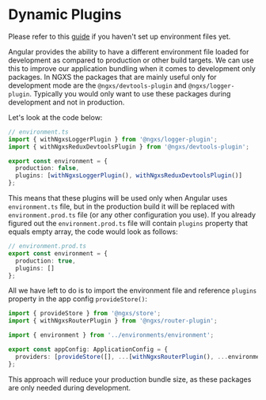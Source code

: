 # Dynamic Plugins

Please refer to this [guide](https://angular.io/guide/build#configure-environment-specific-defaults) if you haven't set up environment files yet.

Angular provides the ability to have a different environment file loaded for development as compared to production or other build targets. We can use this to improve our application bundling when it comes to development only packages. In NGXS the packages that are mainly useful only for development mode are the `@ngxs/devtools-plugin` and `@ngxs/logger-plugin`. Typically you would only want to use these packages during development and not in production.

Let's look at the code below:

```ts
// environment.ts
import { withNgxsLoggerPlugin } from '@ngxs/logger-plugin';
import { withNgxsReduxDevtoolsPlugin } from '@ngxs/devtools-plugin';

export const environment = {
  production: false,
  plugins: [withNgxsLoggerPlugin(), withNgxsReduxDevtoolsPlugin()]
};
```

This means that these plugins will be used only when Angular uses `environment.ts` file, but in
the production build it will be replaced with `environment.prod.ts` file (or any other configuration you use).
If you already figured out the `environment.prod.ts` file will contain `plugins` property that equals empty array, the code would
look as follows:

```ts
// environment.prod.ts
export const environment = {
  production: true,
  plugins: []
};
```

All we have left to do is to import the environment file and reference `plugins` property in the app config `provideStore()`:

```ts
import { provideStore } from '@ngxs/store';
import { withNgxsRouterPlugin } from '@ngxs/router-plugin';

import { environment } from '../environments/environment';

export const appConfig: ApplicationConfig = {
  providers: [provideStore([], ...[withNgxsRouterPlugin(), ...environment.plugins])]
};
```

This approach will reduce your production bundle size, as these packages are only needed during development.
